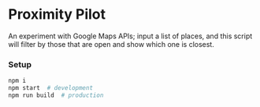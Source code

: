 # Proximity Pilot

An experiment with Google Maps APIs; input a list of places, and this script will filter by those that are open and show which one is closest.

### Setup

```sh
npm i
npm start  # development
npm run build  # production
```
